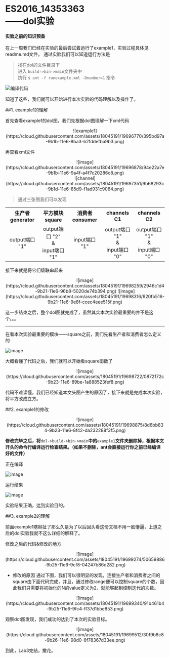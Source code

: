 # ES2016_14353363 <br> ——dol实验

**实验之前的知识预备**
<br><br>
在上一周我们已经在实验的最后尝试着运行了example1，实验过程具体见readme.md文件。
通过实验我们可以知道运行方法是<br>

 > 找在dol的文件目录下<br>
 > 进入 `build->bin->main`文件夹中<br>
 > 执行 `$ ant -f runexample.xml -Dnumber=1` 指令

![编译代码](https://cloud.githubusercontent.com/assets/18045191/19696054/2e57e9d6-9b18-11e6-87d6-62ea7a63928c.png)

知道了这些，我们就可以开始进行本次实验的代码理解以及操作了。

##1. example1的理解

首先查看example1的dol图，我们先根据dol图理解一下xml代码
<center>
![example1](https://cloud.githubusercontent.com/assets/18045191/19696770/395bd97a-9b1b-11e6-8ba3-b2fddefba9b3.png)
</center>

再查看xml文件
<center>
![image](https://cloud.githubusercontent.com/assets/18045191/19696878/94e22a7e-9b1b-11e6-9a4f-a4f7c20286c8.png)
</center>

<center>
![channel](https://cloud.githubusercontent.com/assets/18045191/19697351/9b68293c-9b1d-11e6-85d9-f1ad931c9064.png)
</center>

 > 通过三张图我们可以发现

<center>
<table>
<tr>
    <th>生产者generator</th>
    <th>平方模块square</th>
    <th>消费者consumer</th>
    <th>channels C1</th>
    <th>channels C2</th>
</tr>
<tr align="center">
    <td align>output端口 "1"</td>
    <td align>output端口 "2" <br> & <br>input端口 "1"</td>
    <td align>input端口 "1"</td>
    <td align>output端口 "1"  <br> & <br>input端口 "0"</td>
    <td align>output端口 "1"  <br> & <br>input端口 "0"</td>
</tr>
</table>
</center>

接下来就是将它们级联串起来
<center>
![image](https://cloud.githubusercontent.com/assets/18045191/19698259/2946c1d4-9b21-11e6-96b8-5020de74b394.png)
![image](https://cloud.githubusercontent.com/assets/18045191/19698316/620fb516-9b21-11e6-9e8f-ccec4eee515f.png)
</center>


这一步结束之后，整个dol图就完成了，虽然其实本次实验最重要的并不是这个。。。

---

在看本次实验最重要的模块——square之前，我们先看生产者和消费者怎么定义的

![image](https://cloud.githubusercontent.com/assets/18045191/19698509/215d3c18-9b22-11e6-97c4-11eeab405b7d.png)

大概看懂了代码之后，我们就可以开始看square函数了
<center>
![image](https://cloud.githubusercontent.com/assets/18045191/19698722/0872172c-9b23-11e6-89be-1a888523fef8.png)
</center>

代码不难读懂，我们已经知道本文头图产生的原因了，接下来就是完成本次实验，将平方改成立方。

##2. example1的修改
<center>
![image](https://cloud.githubusercontent.com/assets/18045191/19698875/8d6bb834-9b23-11e6-8f42-da232288f3f5.png)
</center>

**修改完毕之后，将**`dol->build->bin->main`**中的**`example1`**文件夹删除掉，根据本文开头的命令行编译运行检查结果。（如果不删除，ant会直接运行你之前已经编译好的文件）**

正在编译

![image](https://cloud.githubusercontent.com/assets/18045191/19699092/74cc6c3c-9b24-11e6-9f17-24606a5b1de4.png)

运行结果

![image](https://cloud.githubusercontent.com/assets/18045191/19699119/8f245df6-9b24-11e6-95c9-e77bec04576e.png)

实验结果正确，达到实验目的。

##3. example2的理解

前面example1瞎掰扯了那么久是为了以后回头看这份文档不用一脸懵逼，上道之后的dol实验我就不这么详细的解释了。

修改之后的代码&修改的地方
<center>
![image](https://cloud.githubusercontent.com/assets/18045191/19699274/50659886-9b25-11e6-9cf8-04247b86d282.png)
</center>

* 修改的原因
通过下图，我们可以很明显的发现，连接生产者和消费者之间的square由下面代码完成，并且，通过修改range便可以控制square的个数，因此我们只需要将初始化的N的value定义为2，就能够起到控制迭代的次数。

<center>
![image](https://cloud.githubusercontent.com/assets/18045191/19699340/91b461b4-9b25-11e6-9fc4-ff37d1bbe853.png)
</center>

观察dot图发现，我们成功的达到了本次的实验目标。

<center>
![image](https://cloud.githubusercontent.com/assets/18045191/19699512/30f9b8c8-9b26-11e6-98d0-6f78367d33ee.png)
</center>

到此，Lab3完结，撒花。